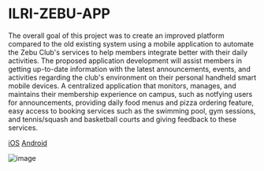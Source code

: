 # ILRI-ZEBU-APP

The overall goal of this project was to create an improved platform compared to the old existing
system using a mobile application to automate the Zebu Club's services to help members integrate
better with their daily activities. The proposed application development will assist members in
getting up-to-date information with the latest announcements, events, and activities regarding 
the club's environment on their personal handheld smart mobile devices. A centralized application 
that monitors, manages, and maintains their membership experience on campus, 
such as notfying users for announcements, providing daily food menus and pizza ordering feature, 
easy access to booking services such as the swimming pool, gym sessions, and tennis/squash and basketball courts and giving feedback to these services. 

[iOS](https://apps.apple.com/app/zebu-club/id6444002664)
[Android](https://play.google.com/store/apps/details?id=org.ilri.zebu_app)



![image](https://user-images.githubusercontent.com/52606757/185048335-dd1c3753-dd49-453b-82f2-9f289ff9b75b.png)
